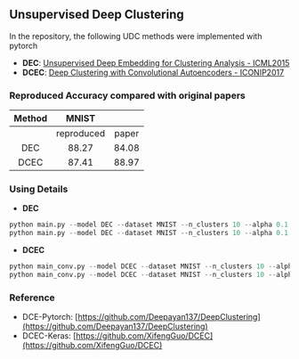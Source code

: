 ## Unsupervised Deep Clustering

In the repository, the following UDC methods were implemented with pytorch
+ **DEC**: [Unsupervised Deep Embedding for Clustering Analysis - ICML2015](http://arxiv.org/abs/1511.06335)
+ **DCEC**: [Deep Clustering with Convolutional Autoencoders - ICONIP2017](https://xifengguo.github.io/papers/ICONIP17-DCEC.pdf)

### Reproduced Accuracy compared with original papers

| Method | MNIST           ||
| :----: | :----: | :----: | 
| | reproduced | paper | 
| DEC | 88.27 | 84.08 |
| DCEC | 87.41 | 88.97 |

### Using Details
+ **DEC**
```python
python main.py --model DEC --dataset MNIST --n_clusters 10 --alpha 0.1 --batch_size 1024 --epochs 200 --pretrain --denoising
python main.py --model DEC --dataset MNIST --n_clusters 10 --alpha 0.1 --batch_size 1024 --epochs 500 --denoising
```

+ **DCEC**
```python
python main_conv.py --model DCEC --dataset MNIST --n_clusters 10 --alpha 0.1 --batch_size 1024 --epochs 200 --pretrain --denoising
python main_conv.py --model DCEC --dataset MNIST --n_clusters 10 --alpha 0.1 --batch_size 1024 --epochs 500 --denoising
```

### Reference
+ DCE-Pytorch: [https://github.com/Deepayan137/DeepClustering](https://github.com/Deepayan137/DeepClustering)
+ DCEC-Keras: [https://github.com/XifengGuo/DCEC](https://github.com/XifengGuo/DCEC)
